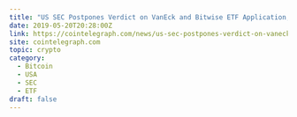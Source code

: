 ```yaml
---
title: "US SEC Postpones Verdict on VanEck and Bitwise ETF Application, Again"
date: 2019-05-20T20:28:00Z
link: https://cointelegraph.com/news/us-sec-postpones-verdict-on-vaneck-and-bitwise-etf-application-again?utm_medium=RSS&utm_source=hune
site: cointelegraph.com
topic: crypto
category:
  - Bitcoin
  - USA
  - SEC
  - ETF
draft: false
---
```

